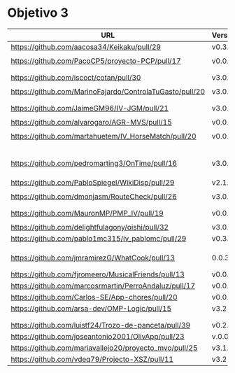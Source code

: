 # Objetivo 3

| URL                                              | Versión | Alcanzado |
|--------------------------------------------------|---------|-----------|
| https://github.com/aacosa34/Keikaku/pull/29      | v0.3.1  |      ✓    |
| <!-- Enlace de ArturoAcf -->                     |         |           |
| https://github.com/PacoCP5/proyecto-PCP/pull/17  | v0.0.3  |   ✓       |
| <!-- Enlace de SixtoCoca -->                     |         |           |
| <!-- Enlace de C V C -->                         |         |           |
| https://github.com/iscoct/cotan/pull/30          | v3.0.1  |    ✓      |
| <!-- Enlace de D H J M -->                       |         |           |
| https://github.com/MarinoFajardo/ControlaTuGasto/pull/20 | v3.0.1  |       ✓    |
| <!-- Enlace de pabloFernandezRR -->              |         |           |
| <!-- Enlace de dfolcha -->                       |         |           |
| https://github.com/JaimeGM96/IV-JGM/pull/21                     |    v3.0.1     |     ✓      |
| <!-- Enlace de fjgallardo00 -->                  |         |           |
| https://github.com/alvarogaro/AGR-MVS/pull/15    | v0.0.6  |     ✓     |
| <!-- Enlace de Juanmihdz -->                     |         |           |
| https://github.com/martahuetem/IV_HorseMatch/pull/20 |    v0.0.1     |    ✓     |
| <!-- Enlace de manujurado1 -->                   |         |           |
| <!-- Enlace de JoseCarlosJC -->                  |         |           |
| <!-- Enlace de albegadel -->                     |         |           |
| <!-- Enlace de adrianlc3 -->                     |         |           |
| <!-- Enlace de JesusJMMA -->                     |         |           |
| <!-- Enlace de Gundisalvus2 -->                  |         |           |
| https://github.com/pedromarting3/OnTime/pull/16  | v3.0.3  | ✓         |
| <!-- Enlace de Davidmd00 -->                     |         |           |
| <!-- Enlace de LuisMart7 -->                     |         |           |
| <!-- Enlace de lovelace9981 -->                  |         |           |
| https://github.com/PabloSpiegel/WikiDisp/pull/29 | v2.1.0  |    ✓       |
| <!-- Enlace de M M J M -->                       |         |           |
| https://github.com/dmonjasm/RouteCheck/pull/26   | v3.0.2  | ✓         |
| <!-- Enlace de santim15 -->                      |         |           |
| <!-- Enlace de M P I -->                         |         |           |
|https://github.com/MauronMP/PMP_IV/pull/19        | v0.0.6  | ✓         |
| <!-- Enlace de amogue73 -->                      |         |           |
| https://github.com/delightfulagony/oishi/pull/32 | v3.0.0  | ✓         |
| https://github.com/pablo1mc315/iv_pablomc/pull/29 | v0.3.3  |   ✓      |
| <!-- Enlace de antoniojesuus -->                 |         |           |
| <!-- Enlace de ottoeprz -->                      |         |           |
| <!-- Enlace de danielsp13 -->                    |         |           |
| https://github.com/jmramirezG/WhatCook/pull/13   | 0.0.3   |    ✓      |
| <!-- Enlace de chowfie -->                       |         |           |
| <!-- Enlace de crdelapuente -->                  |         |           |
| https://github.com/fjromeero/MusicalFriends/pull/13                     | v0.0.3  |    ✓      |
| https://github.com/marcosrmartin/PerroAndaluz/pull/17 |v0.0.1|     ✓     |
| https://github.com/Carlos-SE/App-chores/pull/20 |    v0.0.8     |  ✓          |
| https://github.com/arsa-dev/OMP-Logic/pull/15    | v3.2    | ✓         |
| <!-- Enlace de RafaelT00 -->                     |         |           |
| <!-- Enlace de ignaciotitos -->                  |         |           |
| https://github.com/luistf24/Trozo-de-panceta/pull/39 | v0.2.6 |    ✓       |
| https://github.com/joseantonio2001/OlivApp/pull/23    |  v.0.0.4       |     ✓      |
| https://github.com/mariavallejo20/proyecto_mvo/pull/25 | v3.1.0 |   ✓         |
| https://github.com/vdeq79/Projecto-XSZ/pull/11 |   v3.2      |   ✓         |


